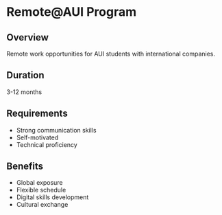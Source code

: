 # Remote@AUI Program

## Overview
Remote work opportunities for AUI students with international companies.

## Duration
3-12 months

## Requirements
- Strong communication skills
- Self-motivated
- Technical proficiency

## Benefits
- Global exposure
- Flexible schedule
- Digital skills development
- Cultural exchange
